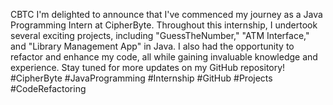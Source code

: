 CBTC
I'm delighted to announce that I've commenced my journey as a Java Programming Intern at CipherByte. Throughout this internship, I undertook several exciting projects,
including "GuessTheNumber," "ATM Interface," and "Library Management App" in Java. I also had the opportunity to refactor and enhance my code, all while gaining
invaluable knowledge and experience. Stay tuned for more updates on my GitHub repository! #CipherByte #JavaProgramming #Internship #GitHub #Projects #CodeRefactoring
